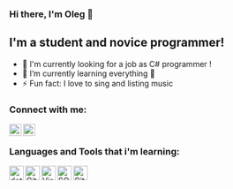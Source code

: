 ### Hi there, I'm Oleg  👋

## I'm a student and novice programmer!
- 👯 I'm currently looking for a job as C# programmer !
- 🌱 I’m currently learning everything 🤣
- ⚡ Fun fact: I love to sing and listing music

### Connect with me:

[<img align="left" width="22px" src="https://cdn.jsdelivr.net/npm/simple-icons@3.4.0/icons/vk.svg" />][website]
[<img align="left" width="22px" src="https://cdn.jsdelivr.net/npm/simple-icons@3.4.0/icons/telegram.svg" />][telegram]

<br />

### Languages ​​and Tools that i'm learning:

<img align="left" alt="dotnet" width="26px" src="https://cdn.jsdelivr.net/npm/simple-icons@3.4.0/icons/dot-net.svg" />
<img align="left" alt="GitHub" width="26px" src="https://cdn.jsdelivr.net/npm/simple-icons@3.4.0/icons/github.svg" />
<img align="left" alt="Visual Studio" width="26px" src="https://cdn.jsdelivr.net/npm/simple-icons@3.4.0/icons/visualstudio.svg" />
<img align="left" alt="SQL" width="26px" src="https://cdn.jsdelivr.net/npm/simple-icons@3.4.0/icons/microsoftsqlserver.svg" />
<img align="left" alt="GitHub" width="26px" src="https://cdn.jsdelivr.net/npm/simple-icons@3.4.0/icons/github.svg" />
<br />

[website]: https://vk.com/pieliesdie
[telegram]: https://t.me/Pieliesdie
